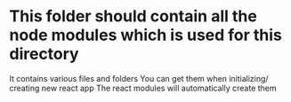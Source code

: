 # This folder should contain all the node modules which is used for this directory

It contains various files and folders 
You can get them when initializing/ creating new react app 
The react modules will automatically create them
